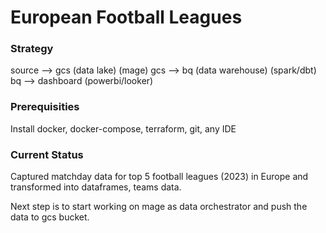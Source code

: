 # European Football Leagues


### Strategy

source --> gcs (data lake) (mage)
gcs --> bq (data warehouse) (spark/dbt)
bq --> dashboard (powerbi/looker)


### Prerequisities

Install docker, docker-compose, terraform, git, any IDE

### Current Status

Captured matchday data for top 5 football leagues (2023) in Europe and transformed into dataframes, teams data.

Next step is to start working on mage as data orchestrator and push the data to gcs bucket.
